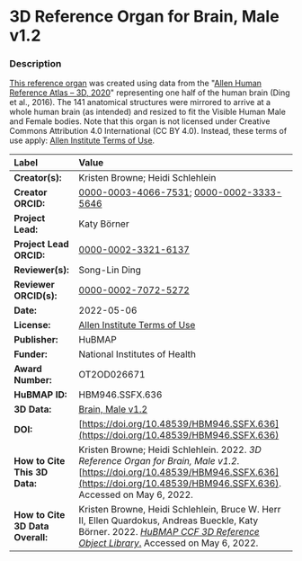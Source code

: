 # 3D Reference Organ for Brain, Male v1.2

### Description
[This reference organ](https://hubmapconsortium.github.io/ccf/pages/ccf-3d-reference-library.html) was created using data from the "[Allen Human Reference Atlas – 3D, 2020](https://doi.org/10.1002/cne.24080)" representing one half of the human brain (Ding et al., 2016). The 141 anatomical structures were mirrored to arrive at a whole human brain (as intended) and resized to fit the Visible Human Male and Female bodies. Note that this organ is not licensed under Creative Commons Attribution 4.0 International (CC BY 4.0). Instead, these terms of use apply: [Allen Institute Terms of Use](https://alleninstitute.org/legal/terms-use).

| Label | Value |
| :------------- |:-------------|
| **Creator(s):** | Kristen Browne; Heidi Schlehlein |
| **Creator ORCID:** | [0000-0003-4066-7531](https://orcid.org/0000-0003-4066-7531); [0000-0002-3333-5646](https://orcid.org/0000-0002-3333-5646)|
| **Project Lead:** | Katy B&ouml;rner |
| **Project Lead ORCID:** | [0000-0002-3321-6137](https://orcid.org/0000-0002-3321-6137) |
| **Reviewer(s):** | Song-Lin Ding |
| **Reviewer ORCID(s):** |[0000-0002-7072-5272](https://doi.org/10.5072/0000-0002-7072-5272)
| **Date:** | 2022-05-06 |
| **License:** | [Allen Institute Terms of Use](https://alleninstitute.org/legal/terms-use) |
| **Publisher:** | HuBMAP |
| **Funder:** | National Institutes of Health |
| **Award Number:** | OT2OD026671 |
| **HuBMAP ID:** | HBM946.SSFX.636 |
| **3D Data:** | [Brain, Male v1.2](https://hubmapconsortium.github.io/ccf-releases/v1.2/models/Allen_M_Brain.glb) |
| **DOI:** | [https://doi.org/10.48539/HBM946.SSFX.636](https://doi.org/10.48539/HBM946.SSFX.636) |
| **How to Cite This 3D Data:** | Kristen Browne; Heidi Schlehlein. 2022. *3D Reference Organ for Brain, Male v1.2*. [https://doi.org/10.48539/HBM946.SSFX.636](https://doi.org/10.48539/HBM946.SSFX.636). Accessed on May 6, 2022. |
| **How to Cite 3D Data Overall:** | Kristen Browne, Heidi Schlehlein, Bruce W. Herr II, Ellen Quardokus, Andreas Bueckle, Katy B&ouml;rner. 2022. [*HuBMAP CCF 3D Reference Object Library*.](https://hubmapconsortium.github.io/ccf/pages/ccf-3d-reference-library.html) Accessed on May 6, 2022. |
